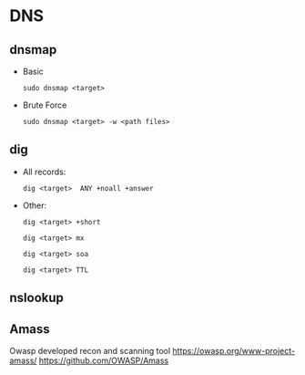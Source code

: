 # DNS

## dnsmap

- Basic
	  
	  sudo dnsmap <target>
	
- Brute Force

	  sudo dnsmap <target> -w <path files>
	  
## dig

- All records:

	  dig <target>  ANY +noall +answer
	
- Other:	

	  dig <target> +short
	
	  dig <target> mx
	
	  dig <target> soa
	
	  dig <target> TTL
	
## nslookup

## Amass
Owasp developed recon and scanning tool
https://owasp.org/www-project-amass/
https://github.com/OWASP/Amass